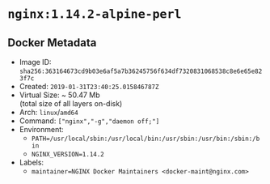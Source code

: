 # `nginx:1.14.2-alpine-perl`

## Docker Metadata

- Image ID: `sha256:363164673cd9b03e6af5a7b36245756f634df7320831068538c8e6e65e823f7c`
- Created: `2019-01-31T23:40:25.015846787Z`
- Virtual Size: ~ 50.47 Mb  
  (total size of all layers on-disk)
- Arch: `linux`/`amd64`
- Command: `["nginx","-g","daemon off;"]`
- Environment:
  - `PATH=/usr/local/sbin:/usr/local/bin:/usr/sbin:/usr/bin:/sbin:/bin`
  - `NGINX_VERSION=1.14.2`
- Labels:
  - `maintainer=NGINX Docker Maintainers <docker-maint@nginx.com>`
